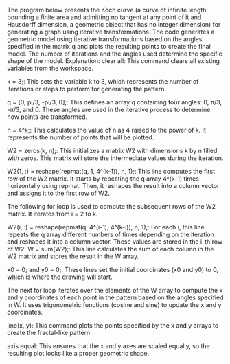 The program below presents the Koch curve (a curve of infinite length bounding a finite area and admitting no tangent at any point of it and Hausdorff dimension, a geometric object that has no integer dimension) for generating a graph using iterative transformations.
The code generates a geometric model using iterative transformations based on the angles specified in the matrix q and plots the resulting points to create the final model. The number of iterations and the angles used determine the specific shape of the model.
Explanation:
clear all: This command clears all existing variables from the workspace.

k = 3;: This sets the variable k to 3, which represents the number of iterations or steps to perform for generating the pattern.

q = [0, pi/3, -pi/3, 0];: This defines an array q containing four angles: 0, π/3, -π/3, and 0. These angles are used in the iterative process to determine how points are transformed.

n = 4^k;: This calculates the value of n as 4 raised to the power of k. It represents the number of points that will be plotted.

W2 = zeros(k, n);: This initializes a matrix W2 with dimensions k by n filled with zeros. This matrix will store the intermediate values during the iteration.

W2(1, :) = reshape(repmat(q, 1, 4^(k-1)), n, 1);: This line computes the first row of the W2 matrix. It starts by repeating the q array 4^(k-1) times horizontally using repmat. Then, it reshapes the result into a column vector and assigns it to the first row of W2.

The following for loop is used to compute the subsequent rows of the W2 matrix. It iterates from i = 2 to k.

W2(i, :) = reshape(repmat(q, 4^(i-1), 4^(k-i)), n, 1);: For each i, this line repeats the q array different numbers of times depending on the iteration and reshapes it into a column vector. These values are stored in the i-th row of W2.
W = sum(W2);: This line calculates the sum of each column in the W2 matrix and stores the result in the W array.

x0 = 0; and y0 = 0;: These lines set the initial coordinates (x0 and y0) to 0, which is where the drawing will start.

The next for loop iterates over the elements of the W array to compute the x and y coordinates of each point in the pattern based on the angles specified in W. It uses trigonometric functions (cosine and sine) to update the x and y coordinates.

line(x, y): This command plots the points specified by the x and y arrays to create the fractal-like pattern.

axis equal: This ensures that the x and y axes are scaled equally, so the resulting plot looks like a proper geometric shape.
